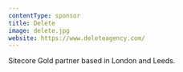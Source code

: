 ```yaml
---
contentType: sponsor
title: Delete
image: delete.jpg
website: https://www.deleteagency.com/
---
```

Sitecore Gold partner based in London and Leeds.